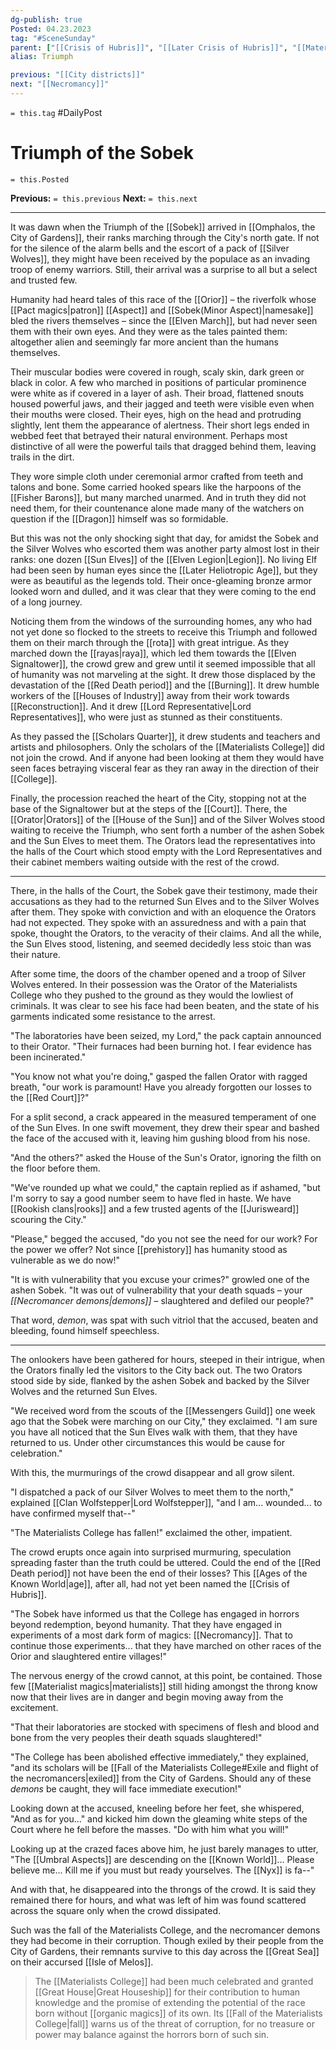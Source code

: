 ```yaml
---
dg-publish: true
Posted: 04.23.2023
tag: "#SceneSunday"
parent: ["[[Crisis of Hubris]]", "[[Later Crisis of Hubris]]", "[[Materialists College]]", "[[Sobek]]", "[[Fall of the Materialists College]]"]
alias: Triumph

previous: "[[City districts]]"
next: "[[Necromancy]]"
---
```

`= this.tag` #DailyPost 
# Triumph of the Sobek
`= this.Posted`

**Previous:** `= this.previous`
**Next:** `= this.next`

---

It was dawn when the Triumph of the [[Sobek]] arrived in [[Omphalos, the City of Gardens]], their ranks marching through the City's north gate. If not for the silence of the alarm bells and the escort of a pack of [[Silver Wolves]], they might have been received by the populace as an invading troop of enemy warriors. Still, their arrival was a surprise to all but a select and trusted few.

Humanity had heard tales of this race of the [[Orior]] – the riverfolk whose [[Pact magics|patron]] [[Aspect]] and [[Sobek(Minor Aspect)|namesake]] bled the rivers themselves – since the [[Elven March]], but had never seen them with their own eyes. And they were as the tales painted them: altogether alien and seemingly far more ancient than the humans themselves.

Their muscular bodies were covered in rough, scaly skin, dark green or black in color. A few who marched in positions of particular prominence were white as if covered in a layer of ash. Their broad, flattened snouts housed powerful jaws, and their jagged and teeth were visible even when their mouths were closed. Their eyes, high on the head and protruding slightly, lent them the appearance of alertness. Their short legs ended in webbed feet that betrayed their natural environment. Perhaps most distinctive of all were the powerful tails that dragged behind them, leaving trails in the dirt.

They wore simple cloth under ceremonial armor crafted from teeth and talons and bone. Some carried hooked spears like the harpoons of the [[Fisher Barons]], but many marched unarmed. And in truth they did not need them, for their countenance alone made many of the watchers on question if the [[Dragon]] himself was so formidable.

But this was not the only shocking sight that day, for amidst the Sobek and the Silver Wolves who escorted them was another party almost lost in their ranks: one dozen [[Sun Elves]] of the [[Elven Legion|Legion]]. No living Elf had been seen by human eyes since the [[Later Heliotropic Age]], but they were as beautiful as the legends told. Their once-gleaming bronze armor looked worn and dulled, and it was clear that they were coming to the end of a long journey.

Noticing them from the windows of the surrounding homes, any who had not yet done so flocked to the streets to receive this Triumph and followed them on their march through the [[rota]] with great intrigue. As they marched down the [[rayas|raya]], which led them towards the [[Elven Signaltower]], the crowd grew and grew until it seemed impossible that all of humanity was not marveling at the sight. It drew those displaced by the devastation of the [[Red Death period]] and the [[Burning]]. It drew humble workers of the [[Houses of Industry]] away from their work towards [[Reconstruction]]. And it drew [[Lord Representative|Lord Representatives]], who were just as stunned as their constituents.

As they passed the [[Scholars Quarter]], it drew students and teachers and artists and philosophers. Only the scholars of the [[Materialists College]] did not join the crowd. And if anyone had been looking at them they would have seen faces betraying visceral fear as they ran away in the direction of their [[College]].

Finally, the procession reached the heart of the City, stopping not at the base of the Signaltower but at the steps of the [[Court]]. There, the [[Orator|Orators]] of the [[House of the Sun]] and of the Silver Wolves stood waiting to receive the Triumph, who sent forth a number of the ashen Sobek and the Sun Elves to meet them. The Orators lead the representatives into the halls of the Court which stood empty with the Lord Representatives and their cabinet members waiting outside with the rest of the crowd.

---

There, in the halls of the Court, the Sobek gave their testimony, made their accusations as they had to the returned Sun Elves and to the Silver Wolves after them. They spoke with conviction and with an eloquence the Orators had not expected. They spoke with an assuredness and with a pain that spoke, thought the Orators, to the veracity of their claims. And all the while, the Sun Elves stood, listening, and seemed decidedly less stoic than was their nature.

After some time, the doors of the chamber opened and a troop of Silver Wolves entered. In their possession was the Orator of the Materialists College who they pushed to the ground as they would the lowliest of criminals. It was clear to see his face had been beaten, and the state of his garments indicated some resistance to the arrest.

"The laboratories have been seized, my Lord," the pack captain announced to their Orator. "Their furnaces had been burning hot. I fear evidence has been incinerated."

"You know not what you're doing," gasped the fallen Orator with ragged breath, "our work is paramount! Have you already forgotten our losses to the [[Red Court]]?"

For a split second, a crack appeared in the measured temperament of one of the Sun Elves. In one swift movement, they drew their spear and bashed the face of the accused with it, leaving him gushing blood from his nose.

"And the others?" asked the House of the Sun's Orator, ignoring the filth on the floor before them.

"We've rounded up what we could," the captain replied as if ashamed, "but I'm sorry to say a good number seem to have fled in haste. We have [[Rookish clans|rooks]] and a few trusted agents of the [[Jurisweard]] scouring the City."

"Please," begged the accused, "do you not see the need for our work? For the power we offer? Not since [[prehistory]] has humanity stood as vulnerable as we do now!"

"It is with vulnerability that you excuse your crimes?" growled one of the ashen Sobek. "It was out of vulnerability that your death squads – your *[[Necromancer demons|demons]]* – slaughtered and defiled our people?"

That word, *demon*, was spat with such vitriol that the accused, beaten and bleeding, found himself speechless.

---

The onlookers have been gathered for hours, steeped in their intrigue, when the Orators finally led the visitors to the City back out. The two Orators stood side by side, flanked by the ashen Sobek and backed by the Silver Wolves and the returned Sun Elves.

"We received word from the scouts of the [[Messengers Guild]] one week ago that the Sobek were marching on our City," they exclaimed. "I am sure you have all noticed that the Sun Elves walk with them, that they have returned to us. Under other circumstances this would be cause for celebration."

With this, the murmurings of the crowd disappear and all grow silent.

"I dispatched a pack of our Silver Wolves to meet them to the north," explained [[Clan Wolfstepper|Lord Wolfstepper]], "and I am... wounded... to have confirmed myself that--"

"The Materialists College has fallen!" exclaimed the other, impatient.

The crowd erupts once again into surprised murmuring, speculation spreading faster than the truth could be uttered. Could the end of the [[Red Death period]] not have been the end of their losses? This [[Ages of the Known World|age]], after all, had not yet been named the [[Crisis of Hubris]].

"The Sobek have informed us that the College has engaged in horrors beyond redemption, beyond humanity. That they have engaged in experiments of a most dark form of magics: [[Necromancy]]. That to continue those experiments... that they have marched on other races of the Orior and slaughtered entire villages!"

The nervous energy of the crowd cannot, at this point, be contained. Those few [[Materialist magics|materialists]] still hiding amongst the throng know now that their lives are in danger and begin moving away from the excitement.

"That their laboratories are stocked with specimens of flesh and blood and bone from the very peoples their death squads slaughtered!"

"The College has been abolished effective immediately," they explained, "and its scholars will be [[Fall of the Materialists College#Exile and flight of the necromancers|exiled]] from the City of Gardens. Should any of these *demons* be caught, they will face immediate execution!"

Looking down at the accused, kneeling before her feet, she whispered, "And as for you..." and kicked him down the gleaming white steps of the Court where he fell before the masses. "Do with him what you will!"

Looking up at the crazed faces above him, he just barely manages to utter, "The [[Umbral Aspects]] are descending on the [[Known World]]... Please believe me... Kill me if you must but ready yourselves. The [[Nyx]] is fa--"

And with that, he disappeared into the throngs of the crowd. It is said they remained there for hours, and what was left of him was found scattered across the square only when the crowd dissipated.

Such was the fall of the Materialists College, and the necromancer demons they had become in their corruption. Though exiled by their people from the City of Gardens, their remnants survive to this day across the [[Great Sea]] on their accursed [[Isle of Melos]].

> The [[Materialists College]] had been much celebrated and granted [[Great House|Great Houseship]] for their contribution to human knowledge and the promise of extending the potential of the race born without [[organic magics]] of its own. Its [[Fall of the Materialists College|fall]] warns us of the threat of corruption, for no treasure or power may balance against the horrors born of such sin.